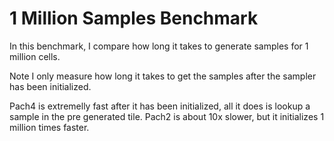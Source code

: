 # 1 Million Samples Benchmark

In this benchmark,  I compare how long it takes to
generate samples for 1 million cells.

Note I only measure how long it takes to get the samples after the sampler has been initialized.  

Pach4 is extremelly fast after it has been initialized,  all it does is lookup a sample in the pre generated tile.  Pach2 is about 10x slower,  but it initializes 1 million times faster.